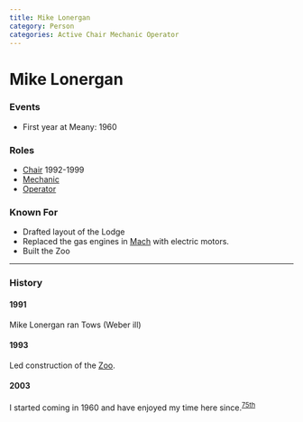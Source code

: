 ```yaml
---
title: Mike Lonergan
category: Person
categories: Active Chair Mechanic Operator
---
```

# Mike Lonergan
### Events
- First year at Meany: 1960

### Roles
- [Chair](Chair) 1992-1999
- [Mechanic](Mechanic)
- [Operator](Operator)

### Known For
- Drafted layout of the Lodge
- Replaced the gas engines in [Mach](Mach) with electric motors.
- Built the Zoo

---
### History
#### 1991

Mike Lonergan ran Tows (Weber ill)

#### 1993

Led construction of the [Zoo](Zoo).

#### 2003

I started coming in 1960 and have enjoyed my time here since.<sup>[75th][]</sup>


[75th]: Anniversary#75th